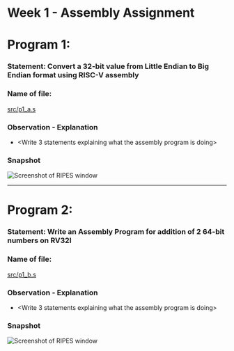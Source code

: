 # Week 1 - Assembly Assignment
# Program 1:
### Statement: Convert a 32-bit value from Little Endian to Big Endian format using RISC-V assembly 

### Name of file:
[src/p1_a.s](src/p1_a.s)

### Observation - Explanation
- <Write 3 statements explaining what the assembly program is doing>

### Snapshot
![Screenshot of RIPES window](<../assets/p1_a.png>)

---

# Program 2:
### Statement: Write an Assembly Program for addition of 2 64-bit numbers on RV32I

### Name of file:
[src/p1_b.s](src/p1_b.s)

### Observation - Explanation
- <Write 3 statements explaining what the assembly program is doing>

### Snapshot
![Screenshot of RIPES window](<../assets/p1_b.png>)
